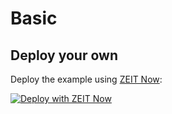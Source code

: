 # Basic

## Deploy your own
Deploy the example using [ZEIT Now](https://zeit.co/now):

[![Deploy with ZEIT Now](https://zeit.co/button)](https://zeit.co/import/project?template=https://github.com/thattomperson/willowy/tree/master/examples/basic)